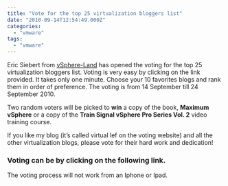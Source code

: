 ```yaml
---
title: "Vote for the top 25 virtualization bloggers list"
date: "2010-09-14T12:54:49.000Z"
categories: 
  - "vmware"
tags: 
  - "vmware"
---
```


Eric Siebert from [vSphere-Land](http://vsphere-land.com/) has opened the voting for the top 25 virtualization bloggers list. Voting is very easy by clicking on the link provided. It takes only one minute. Choose your 10 favorites blogs and rank them in order of preference. The voting is from 14 September till 24 September 2010.

Two random voters will be picked to **win** a copy of the book, **Maximum vSphere** or a copy of the **Train Signal vSphere Pro Series Vol. 2** video training course.

If you like my blog (it’s called virtual lef on the voting website) and all the other virtualization blogs, please vote for their hard work and dedication!

### Voting can be by clicking on the following link.

The voting process will not work from an Iphone or Ipad.
